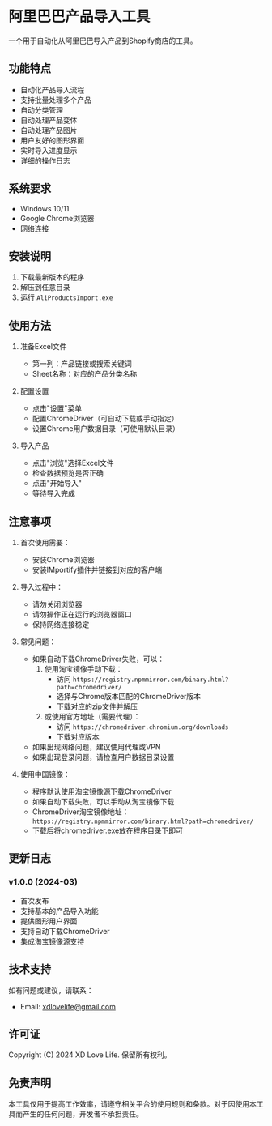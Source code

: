 # 阿里巴巴产品导入工具

一个用于自动化从阿里巴巴导入产品到Shopify商店的工具。

## 功能特点

- 自动化产品导入流程
- 支持批量处理多个产品
- 自动分类管理
- 自动处理产品变体
- 自动处理产品图片
- 用户友好的图形界面
- 实时导入进度显示
- 详细的操作日志

## 系统要求

- Windows 10/11
- Google Chrome浏览器
- 网络连接

## 安装说明

1. 下载最新版本的程序
2. 解压到任意目录
3. 运行 `AliProductsImport.exe`

## 使用方法

1. 准备Excel文件
   - 第一列：产品链接或搜索关键词
   - Sheet名称：对应的产品分类名称

2. 配置设置
   - 点击"设置"菜单
   - 配置ChromeDriver（可自动下载或手动指定）
   - 设置Chrome用户数据目录（可使用默认目录）

3. 导入产品
   - 点击"浏览"选择Excel文件
   - 检查数据预览是否正确
   - 点击"开始导入"
   - 等待导入完成

## 注意事项

1. 首次使用需要：
   - 安装Chrome浏览器
   - 安装IMportify插件并链接到对应的客户端

2. 导入过程中：
   - 请勿关闭浏览器
   - 请勿操作正在运行的浏览器窗口
   - 保持网络连接稳定

3. 常见问题：
   - 如果自动下载ChromeDriver失败，可以：
     1. 使用淘宝镜像手动下载：
        - 访问 `https://registry.npmmirror.com/binary.html?path=chromedriver/`
        - 选择与Chrome版本匹配的ChromeDriver版本
        - 下载对应的zip文件并解压
     2. 或使用官方地址（需要代理）：
        - 访问 `https://chromedriver.chromium.org/downloads`
        - 下载对应版本
   - 如果出现网络问题，建议使用代理或VPN
   - 如果出现登录问题，请检查用户数据目录设置

4. 使用中国镜像：
   - 程序默认使用淘宝镜像源下载ChromeDriver
   - 如果自动下载失败，可以手动从淘宝镜像下载
   - ChromeDriver淘宝镜像地址：`https://registry.npmmirror.com/binary.html?path=chromedriver/`
   - 下载后将chromedriver.exe放在程序目录下即可

## 更新日志

### v1.0.0 (2024-03)
- 首次发布
- 支持基本的产品导入功能
- 提供图形用户界面
- 支持自动下载ChromeDriver
- 集成淘宝镜像源支持

## 技术支持

如有问题或建议，请联系：
- Email: xdlovelife@gmail.com

## 许可证

Copyright (C) 2024 XD Love Life. 保留所有权利。

## 免责声明

本工具仅用于提高工作效率，请遵守相关平台的使用规则和条款。对于因使用本工具而产生的任何问题，开发者不承担责任。 